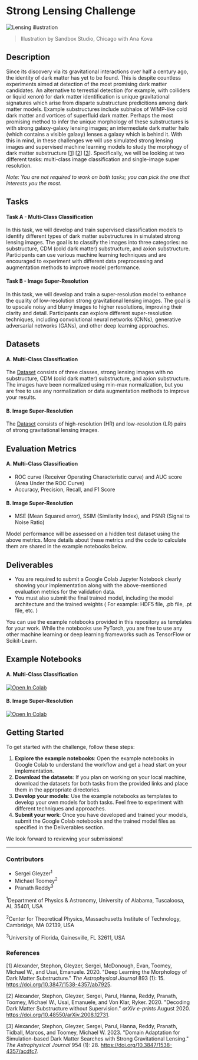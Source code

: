 # Strong Lensing Challenge

![Lensing illustration](https://github.com/ML4SCI/DeepLearnHackathon/blob/main/GravitationalLensingChallenge/gitimage.jpg)

> Illustration by Sandbox Studio, Chicago with Ana Kova

## Description

Since its discovery via its gravitational interactions over half a century ago, the identity of dark matter has yet to be found. This is despite countless experiments aimed at detection of the most promising dark matter candidates. An alternative to terrestial detection (for example, with colliders or liquid xenon) for dark matter identification is unique gravitational signatures which arise from disparte substructure predicitions among dark matter models. Example substructures include subhalos of WIMP-like cold dark matter and vortices of superfluid dark matter. Perhaps the most promising method to infer the unique morphology of these substructures is with strong galaxy-galaxy lensing images; an intermediate dark matter halo (which contains a visible galaxy) lenses a galaxy which is behind it. With this in mind, in these challenges we will use simulated strong lensing images and supervised machine learning models to study the morphogy of dark matter substructure [[1](https://arxiv.org/abs/1909.07346)] [[2](https://arxiv.org/abs/2008.12731)] [[3](https://arxiv.org/abs/2112.12121)]. Specifically, we will be looking at two different tasks: multi-class image classification and single-image super resolution.

*Note: You are not required to work on both tasks; you can pick the one that interests you the most.*

## Tasks

#### Task A - Multi-Class Classification

In this task, we will develop and train supervised classification models to identify different types of dark matter substructures in simulated strong lensing images. The goal is to classify the images into three categories: no substructure, CDM (cold dark matter) substructure, and axion substructure. Participants can use various machine learning techniques and are encouraged to experiment with different data preprocessing and augmentation methods to improve model performance.

#### Task B - Image Super-Resolution

In this task, we will develop and train a super-resolution model to enhance the quality of low-resolution strong gravitational lensing images. The goal is to upscale noisy and blurry images to higher resolutions, improving their clarity and detail. Participants can explore different super-resolution techniques, including convolutional neural networks (CNNs), generative adversarial networks (GANs), and other deep learning approaches.

## Datasets

#### A. Multi-Class Classification

The [Dataset](https://drive.google.com/file/d/1GKLETkPWy_uOwfR3UMW8YEQC4lkJa45h/view?usp=sharing) consists of three classes, strong lensing images with no substructure, CDM (cold dark matter) substructure, and axion substructure. The images have been normalized using min-max normalization, but you are free to use any normalization or data augmentation methods to improve your results.

#### B. Image Super-Resolution

The [Dataset](https://drive.google.com/file/d/1lUOGo2B0Rhxwj_TGZSVEdZJ79GdI7awa/view?usp=sharing) consists of high-resolution (HR) and low-resolution (LR) pairs of strong gravitational lensing images.

## Evaluation Metrics

#### A. Multi-Class Classification

* ROC curve (Receiver Operating Characteristic curve) and AUC score (Area Under the ROC Curve)  
* Accuracy, Precision, Recall, and F1 Score  

#### B. Image Super-Resolution

* MSE (Mean Squared error), SSIM (Similarity Index), and PSNR (Signal to Noise Ratio)

Model performance will be assessed on a hidden test dataset using the above metrics. More details about these metrics and the code to calculate them are shared in the example notebooks below.

## Deliverables

* You are required to submit a Google Colab Jupyter Notebook clearly showing your implementation along with the above-mentioned evaluation metrics for the validation data.
* You must also submit the final trained model, including the model architecture and the trained weights ( For example: HDF5 file, .pb file, .pt file, etc. )

You can use the example notebooks provided in this repository as templates for your work. While the notebooks use PyTorch, you are free to use any other machine learning or deep learning frameworks such as TensorFlow or Scikit-Learn.

## Example Notebooks

#### A. Multi-Class Classification

[![Open In Colab](https://colab.research.google.com/assets/colab-badge.svg)](https://colab.research.google.com/github//pranath-reddy/DeepLearnHackathon/blob/main/GravitationalLensingChallenge/StrongLensingChallenge-Classification.ipynb)

#### B. Image Super-Resolution

[![Open In Colab](https://colab.research.google.com/assets/colab-badge.svg)](https://colab.research.google.com/github//pranath-reddy/DeepLearnHackathon/blob/main/GravitationalLensingChallenge/StrongLensingChallenge-SuperRes.ipynb)

## Getting Started

To get started with the challenge, follow these steps:

1. **Explore the example notebooks**: Open the example notebooks in Google Colab to understand the workflow and get a head start on your implementation.
2. **Download the datasets**: If you plan on working on your local machine, download the datasets for both tasks from the provided links and place them in the appropriate directories.
3. **Develop your models**: Use the example notebooks as templates to develop your own models for both tasks. Feel free to experiment with different techniques and approaches.
4. **Submit your work**: Once you have developed and trained your models, submit the Google Colab notebooks and the trained model files as specified in the Deliverables section.

We look forward to reviewing your submissions!

---

### Contributors

* Sergei Gleyzer<sup>1</sup>
* Michael Toomey<sup>2</sup>
* Pranath Reddy<sup>3</sup>

<sup>1</sup>Department of Physics & Astronomy, University of Alabama, Tuscaloosa, AL 35401, USA

<sup>2</sup>Center for Theoretical Physics, Massachusetts Institute of Technology, Cambridge, MA 02139, USA

<sup>3</sup>University of Florida, Gainesville, FL 32611, USA

### References

[1] Alexander, Stephon, Gleyzer, Sergei, McDonough, Evan, Toomey, Michael W., and Usai, Emanuele. 2020. "Deep Learning the Morphology of Dark Matter Substructure." *The Astrophysical Journal* 893 (1): 15. https://doi.org/10.3847/1538-4357/ab7925.

[2] Alexander, Stephon, Gleyzer, Sergei, Parul, Hanna, Reddy, Pranath, Toomey, Michael W., Usai, Emanuele, and Von Klar, Ryker. 2020. "Decoding Dark Matter Substructure without Supervision." *arXiv e-prints* August 2020. https://doi.org/10.48550/arXiv.2008.12731.

[3] Alexander, Stephon, Gleyzer, Sergei, Parul, Hanna, Reddy, Pranath, Tidball, Marcos, and Toomey, Michael W. 2023. "Domain Adaptation for Simulation-based Dark Matter Searches with Strong Gravitational Lensing." *The Astrophysical Journal* 954 (1): 28. https://doi.org/10.3847/1538-4357/acdfc7.